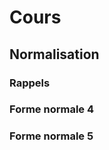 # Cours

## Normalisation

### Rappels

### Forme normale 4

### Forme normale 5



<!--stackedit_data:
eyJoaXN0b3J5IjpbMTYwMjk2MjQ3OF19
-->